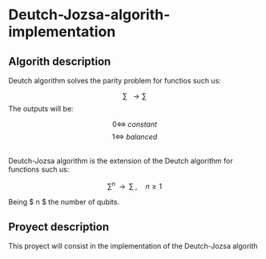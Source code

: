 # Deutch-Jozsa-algorith-implementation

## Algorith description
Deutch algorithm solves the parity problem for functios such us:

$$
\sum \;\; \longrightarrow \sum
$$
The outputs will be:

$$  0 \Leftrightarrow \; constant $$
$$ 1 \Leftrightarrow \; balanced$$

<br>
Deutch-Jozsa algorithm is the extension of the Deutch algorithm for functions such us:

$$\sum^n \;\;\longrightarrow\;\; \sum \; , \quad n \geq 1 $$

Being $ n $ the number of qubits.

## Proyect description

This proyect will consist in the implementation of the Deutch-Jozsa algorith






